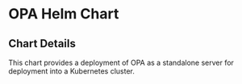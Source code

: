 # OPA Helm Chart

## Chart Details

This chart provides a deployment of OPA as a standalone server for deployment
into a Kubernetes cluster.
